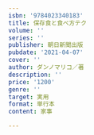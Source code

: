 ```yaml
---
isbn: '9784023340183'
title: 保存食と食べ方テク
volume: ''
series: ''
publisher: 朝日新聞出版
pubdate: '2021-04-07'
cover: ''
author: ダンノマリコ／著
description: ''
price: '1200'
genre: ''
target: 実用
format: 単行本
content: 家事

---
```

